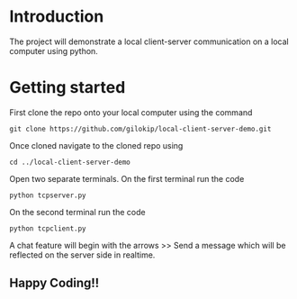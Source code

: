# Introduction

The project will demonstrate a local client-server communication on a local computer using python. 

# Getting started

First clone the repo onto your local computer using the command

`git clone https://github.com/gilokip/local-client-server-demo.git`

Once cloned navigate to the cloned repo using

`cd ../local-client-server-demo`

Open two separate terminals.
On the first terminal run the code

`python tcpserver.py`

On the second terminal run the code

`python tcpclient.py`

A chat feature will begin with the arrows >>
Send a message which will be reflected on the server side in realtime.

## Happy Coding!!
